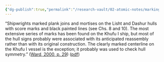 ```yaml
---
{"dg-publish":true,"permalink":"/research-vault/02-atomic-notes/markings-left-on-planks-and-ship-parts-show-the-process-of-egyptian-shipbuilding/"}
---
```


“Shipwrights marked plank joins and mortises on the Lisht and Dashur hulls with score marks and black painted lines (see Chs. 8 and 10). The most extensive series of marks has been found on the Khufu I ship, but most of the hull signs probably were associated with its anticipated reassembly rather than with its original construction. The clearly marked centerline on the Khufu I vessel is the exception; it probably was used to check hull symmetry.” ([Ward, 2000, p. 29](zotero://select/library/items/Z98WYCE6)) ([pdf](zotero://open-pdf/library/items/UD954MWU?page=39&annotation=UYWUVXX2))